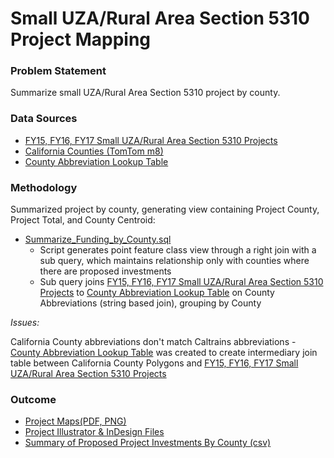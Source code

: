 # Small UZA/Rural Area Section 5310 Project Mapping 

### Problem Statement

Summarize small UZA/Rural Area Section 5310 project by county. 

### Data Sources

- [FY15, FY16, FY17 Small UZA/Rural Area Section 5310 Projects](https://github.com/MetropolitanTransportationCommission/Adhoc-Spatial-Analysis/blob/master/Small-UZA-Rural-Area-Section-5310-Projects/data/CTC_Draft_List_Small_UR_Projects.csv)
- [California Counties (TomTom m8)](https://mtcdrive.box.com/s/yoboeonzjvrzkqo3jb1z50ooibkbh2km)
- [County Abbreviation Lookup Table](https://github.com/MetropolitanTransportationCommission/Adhoc-Spatial-Analysis/blob/master/Small-UZA-Rural-Area-Section-5310-Projects/data/County_Abbrev_Lookup.csv)

### Methodology

Summarized project by county, generating view containing Project County, Project Total, and County Centroid:

- [Summarize_Funding_by_County.sql](https://github.com/MetropolitanTransportationCommission/Adhoc-Spatial-Analysis/blob/master/Small-UZA-Rural-Area-Section-5310-Projects/scripts/Summarize_Funding_by_County.sql)
	- Script generates point feature class view through a right join with a sub query, which maintains relationship only with counties where there are proposed investments  
	- Sub query joins [FY15, FY16, FY17 Small UZA/Rural Area Section 5310 Projects](https://github.com/MetropolitanTransportationCommission/Adhoc-Spatial-Analysis/blob/master/Small-UZA-Rural-Area-Section-5310-Projects/data/CTC_Draft_List_Small_UR_Projects.csv) to [County Abbreviation Lookup Table](https://github.com/MetropolitanTransportationCommission/Adhoc-Spatial-Analysis/blob/master/Small-UZA-Rural-Area-Section-5310-Projects/data/County_Abbrev_Lookup.csv) on County Abbreviations (string based join), grouping by County


*Issues:* 

California County abbreviations don't match Caltrains abbreviations - [County Abbreviation Lookup Table](https://github.com/MetropolitanTransportationCommission/Adhoc-Spatial-Analysis/blob/master/Small-UZA-Rural-Area-Section-5310-Projects/data/County_Abbrev_Lookup.csv) was created to create intermediary join table between California County Polygons and [FY15, FY16, FY17 Small UZA/Rural Area Section 5310 Projects](https://github.com/MetropolitanTransportationCommission/Adhoc-Spatial-Analysis/blob/master/Small-UZA-Rural-Area-Section-5310-Projects/data/CTC_Draft_List_Small_UR_Projects.csv) 

### Outcome 

- [Project Maps(PDF, PNG)](https://mtcdrive.box.com/s/rl16u2xtqsrrgux4zooetnemuqv1ynf9)
- [Project Illustrator & InDesign Files](https://mtcdrive.box.com/s/a5457yumclbjumv8zd572mo0o1chio4e)
- [Summary of Proposed Project Investments By County (csv)](https://github.com/MetropolitanTransportationCommission/Adhoc-Spatial-Analysis/blob/master/Small-UZA-Rural-Area-Section-5310-Projects/data/Small_UR_Proj_County_Summary.csv)
